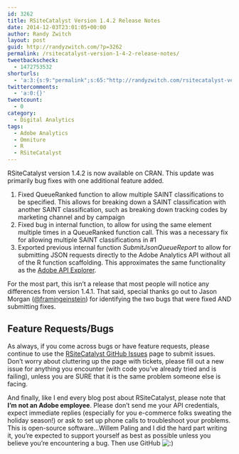 ```yaml
---
id: 3262
title: RSiteCatalyst Version 1.4.2 Release Notes
date: 2014-12-03T23:01:05+00:00
author: Randy Zwitch
layout: post
guid: http://randyzwitch.com/?p=3262
permalink: /rsitecatalyst-version-1-4-2-release-notes/
tweetbackscheck:
  - 1472753532
shorturls:
  - 'a:3:{s:9:"permalink";s:65:"http://randyzwitch.com/rsitecatalyst-version-1-4-2-release-notes/";s:7:"tinyurl";s:26:"http://tinyurl.com/ptx5n5f";s:4:"isgd";s:19:"http://is.gd/GsCiXq";}'
twittercomments:
  - 'a:0:{}'
tweetcount:
  - 0
category:
  - Digital Analytics
tags:
  - Adobe Analytics
  - Omniture
  - R
  - RSiteCatalyst
---
```

RSiteCatalyst version 1.4.2 is now available on CRAN. This update was primarily bug fixes with one additional feature added.

  1. Fixed QueueRanked function to allow multiple SAINT classifications to be specified. This allows for breaking down a SAINT classification with another SAINT classification, such as breaking down tracking codes by marketing channel and by campaign
  2. Fixed bug in internal function, to allow for using the same element multiple times in a QueueRanked function call. This was a necessary fix for allowing multiple SAINT classifications in #1
  3. Exported previous internal function _SubmitJsonQueueReport_ to allow for submitting JSON requests directly to the Adobe Analytics API without all of the R function scaffolding. This approximates the same functionality as the <a title="Adobe Analytics API Explorer" href="https://marketing.adobe.com/developer/get-started/api-explorer" target="_blank">Adobe API Explorer</a>.

For the most part, this isn&#8217;t a release that most people will notice any differences from version 1.4.1. That said, special thanks go out to Jason Morgan (<a title="Jason Morgan GitHub" href="https://github.com/framingeinstein" target="_blank">@framingeinstein</a>) for identifying the two bugs that were fixed AND submitting fixes.





## Feature Requests/Bugs

As always, if you come across bugs or have feature requests, please continue to use the <a title="RSiteCatalyst GitHub" href="https://github.com/randyzwitch/RSiteCatalyst/issues" target="_blank">RSiteCatalyst GitHub Issues</a> page to submit issues. Don’t worry about cluttering up the page with tickets, please fill out a new issue for anything you encounter (with code you&#8217;ve already tried and is failing), unless you are SURE that it is the same problem someone else is facing.

And finally, like I end every blog post about RSiteCatalyst, please note that **I’m** **not an Adobe employee**. Please don’t send me your API credentials, expect immediate replies (especially for you e-commerce folks sweating the holiday season!) or ask to set up phone calls to troubleshoot your problems. This is open-source software…Willem Paling and I did the hard part writing it, you’re expected to support yourself as best as possible unless you believe you’re encountering a bug. Then use GitHub <img class="wp-smiley" src="http://i1.wp.com/randyzwitch.com/wp-includes/images/smilies/icon_smile.gif" alt=":)" data-recalc-dims="1" />

&nbsp;

